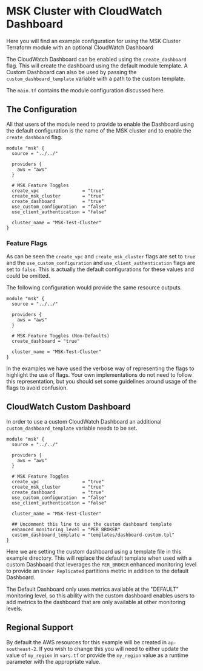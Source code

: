 # MSK Cluster with CloudWatch Dashboard
Here you will find an example configuration for using the MSK Cluster Terraform
module with an optional CloudWatch Dashboard

The CloudWatch Dashboard can be enabled using the `create_dashboard` flag. This
will create the dashboard using the default module template. A Custom Dashboard
can also be used by passing the `custom_dashboard_template` variable with a path
to the custom template.

The `main.tf` contains the module configuration discussed here.

## The Configuration
All that users of the module need to provide to enable the Dashboard using the
default configuration is the name of the MSK cluster and to enable the
`create_dashboard` flag.

```
module "msk" {
  source = "../../"

  providers {
    aws = "aws"
  }

  # MSK Feature Toggles
  create_vpc                = "true"
  create_msk_cluster        = "true"
  create_dashboard          = "true"
  use_custom_configuration  = "false"
  use_client_authentication = "false"

  cluster_name = "MSK-Test-Cluster"
}
```

### Feature Flags
As can be seen the `create_vpc` and `create_msk_cluster` flags are set to `true`
and the `use_custom_configuration` and `use_client_authentication` flags are set
to `false`. This is actually the default configurations for these values and
could be omitted.

The following configuration would provide the same resource outputs.
```
module "msk" {
  source = "../../"

  providers {
    aws = "aws"
  }

  # MSK Feature Toggles (Non-Defaults)
  create_dashboard = "true"

  cluster_name = "MSK-Test-Cluster"
}
```

In the examples we have used the verbose way of representing the flags to
highlight the use of flags. Your own implementations do not need to follow this
representation, but you should set some guidelines around usage of the flags to
avoid confusion.

## CloudWatch Custom Dashboard
In order to use a custom CloudWatch Dashboard an additional
`custom_dashboard_template` variable needs to be set.

```
module "msk" {
  source = "../../"

  providers {
    aws = "aws"
  }

  # MSK Feature Toggles
  create_vpc                = "true"
  create_msk_cluster        = "true"
  create_dashboard          = "true"
  use_custom_configuration  = "false"
  use_client_authentication = "false"

  cluster_name = "MSK-Test-Cluster"

  ## Uncomment this line to use the custom dashboard template
  enhanced_monitoring_level = "PER_BROKER"
  custom_dashboard_template = "templates/dashboard-custom.tpl"
}
```

Here we are setting the custom dashboard using a template file in this example
directory. This will replace the default template when used with a custom
Dashboard that leverages the `PER_BROKER` enhanced monitoring level to provide
an `Under Replicated` partitions metric in addition to the default Dashboard.

The Default Dashboard only uses metrics available at the "DEFAULT" monitoring
level, so this ability with the custom dashboard enables users to add metrics to
the dashboard that are only available at other monitoring levels.

## Regional Support
By default the AWS resources for this example will be created in
`ap-southeast-2`. If you wish to change this you will need to either update the
value of `my_region` in `vars.tf` or provide the `my_region` value as a runtime
parameter with the appropriate value.
